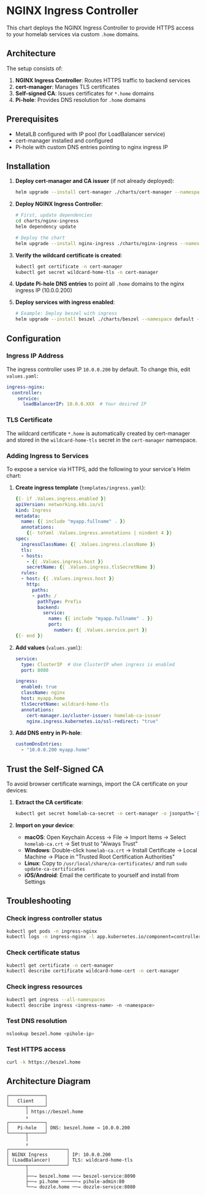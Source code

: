 # NGINX Ingress Controller

This chart deploys the NGINX Ingress Controller to provide HTTPS access to your homelab services via custom `.home` domains.

## Architecture

The setup consists of:
1. **NGINX Ingress Controller**: Routes HTTPS traffic to backend services
2. **cert-manager**: Manages TLS certificates
3. **Self-signed CA**: Issues certificates for `*.home` domains
4. **Pi-hole**: Provides DNS resolution for `.home` domains

## Prerequisites

- MetalLB configured with IP pool (for LoadBalancer service)
- cert-manager installed and configured
- Pi-hole with custom DNS entries pointing to nginx ingress IP

## Installation

1. **Deploy cert-manager and CA issuer** (if not already deployed):
   ```bash
   helm upgrade --install cert-manager ./charts/cert-manager --namespace cert-manager --create-namespace
   ```

2. **Deploy NGINX Ingress Controller**:
   ```bash
   # First, update dependencies
   cd charts/nginx-ingress
   helm dependency update

   # Deploy the chart
   helm upgrade --install nginx-ingress ./charts/nginx-ingress --namespace ingress-nginx --create-namespace
   ```

3. **Verify the wildcard certificate is created**:
   ```bash
   kubectl get certificate -n cert-manager
   kubectl get secret wildcard-home-tls -n cert-manager
   ```

4. **Update Pi-hole DNS entries** to point all `.home` domains to the nginx ingress IP (10.0.0.200)

5. **Deploy services with ingress enabled**:
   ```bash
   # Example: Deploy beszel with ingress
   helm upgrade --install beszel ./charts/beszel --namespace default -f charts/beszel/values.yaml
   ```

## Configuration

### Ingress IP Address

The ingress controller uses IP `10.0.0.200` by default. To change this, edit `values.yaml`:

```yaml
ingress-nginx:
  controller:
    service:
      loadBalancerIP: 10.0.0.XXX  # Your desired IP
```

### TLS Certificate

The wildcard certificate `*.home` is automatically created by cert-manager and stored in the `wildcard-home-tls` secret in the `cert-manager` namespace.

### Adding Ingress to Services

To expose a service via HTTPS, add the following to your service's Helm chart:

1. **Create ingress template** (`templates/ingress.yaml`):
   ```yaml
   {{- if .Values.ingress.enabled }}
   apiVersion: networking.k8s.io/v1
   kind: Ingress
   metadata:
     name: {{ include "myapp.fullname" . }}
     annotations:
       {{- toYaml .Values.ingress.annotations | nindent 4 }}
   spec:
     ingressClassName: {{ .Values.ingress.className }}
     tls:
     - hosts:
       - {{ .Values.ingress.host }}
       secretName: {{ .Values.ingress.tlsSecretName }}
     rules:
     - host: {{ .Values.ingress.host }}
       http:
         paths:
         - path: /
           pathType: Prefix
           backend:
             service:
               name: {{ include "myapp.fullname" . }}
               port:
                 number: {{ .Values.service.port }}
   {{- end }}
   ```

2. **Add values** (`values.yaml`):
   ```yaml
   service:
     type: ClusterIP  # Use ClusterIP when ingress is enabled
     port: 8080

   ingress:
     enabled: true
     className: nginx
     host: myapp.home
     tlsSecretName: wildcard-home-tls
     annotations:
       cert-manager.io/cluster-issuer: homelab-ca-issuer
       nginx.ingress.kubernetes.io/ssl-redirect: "true"
   ```

3. **Add DNS entry in Pi-hole**:
   ```yaml
   customDnsEntries:
     - "10.0.0.200 myapp.home"
   ```

## Trust the Self-Signed CA

To avoid browser certificate warnings, import the CA certificate on your devices:

1. **Extract the CA certificate**:
   ```bash
   kubectl get secret homelab-ca-secret -n cert-manager -o jsonpath='{.data.ca\.crt}' | base64 -d > homelab-ca.crt
   ```

2. **Import on your device**:
   - **macOS**: Open Keychain Access → File → Import Items → Select `homelab-ca.crt` → Set trust to "Always Trust"
   - **Windows**: Double-click `homelab-ca.crt` → Install Certificate → Local Machine → Place in "Trusted Root Certification Authorities"
   - **Linux**: Copy to `/usr/local/share/ca-certificates/` and run `sudo update-ca-certificates`
   - **iOS/Android**: Email the certificate to yourself and install from Settings

## Troubleshooting

### Check ingress controller status
```bash
kubectl get pods -n ingress-nginx
kubectl logs -n ingress-nginx -l app.kubernetes.io/component=controller
```

### Check certificate status
```bash
kubectl get certificate -n cert-manager
kubectl describe certificate wildcard-home-cert -n cert-manager
```

### Check ingress resources
```bash
kubectl get ingress --all-namespaces
kubectl describe ingress <ingress-name> -n <namespace>
```

### Test DNS resolution
```bash
nslookup beszel.home <pihole-ip>
```

### Test HTTPS access
```bash
curl -k https://beszel.home
```

## Architecture Diagram

```
┌─────────────┐
│   Client    │
└──────┬──────┘
       │ https://beszel.home
       ↓
┌─────────────┐
│   Pi-hole   │ DNS: beszel.home → 10.0.0.200
└──────┬──────┘
       │
       ↓
┌─────────────────────┐
│ NGINX Ingress       │ IP: 10.0.0.200
│ (LoadBalancer)      │ TLS: wildcard-home-tls
└──────┬──────────────┘
       │
       ├──→ beszel.home ──→ beszel-service:8090
       ├──→ pi.home ──────→ pihole-admin:80
       └──→ dozzle.home ──→ dozzle-service:8080
```
